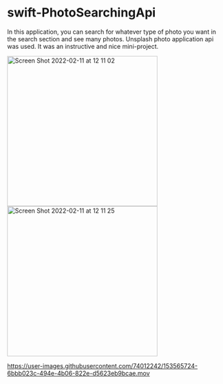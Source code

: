 # swift-PhotoSearchingApi
In this application, you can search for whatever type of photo you want in the search section and see many photos. 
Unsplash photo application api was used. It was an instructive and nice mini-project.

<img width="349" alt="Screen Shot 2022-02-11 at 12 11 02" src="https://user-images.githubusercontent.com/74012242/153565514-8adc1bb4-78a8-4cc2-950b-6ab05de96c48.png">
<img width="349" alt="Screen Shot 2022-02-11 at 12 11 25" src="https://user-images.githubusercontent.com/74012242/153565528-58680cb0-dc8c-47d9-944c-9eceb7ed87d6.png">


https://user-images.githubusercontent.com/74012242/153565724-6bbb023c-494e-4b06-822e-d5623eb9bcae.mov


